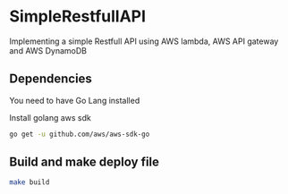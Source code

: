 # SimpleRestfullAPI
Implementing a simple Restfull API using AWS lambda, AWS API gateway and AWS DynamoDB 

## Dependencies
You need to have Go Lang installed

Install golang aws sdk
```bash 
go get -u github.com/aws/aws-sdk-go
```


## Build and make deploy file

```bash
make build
```
